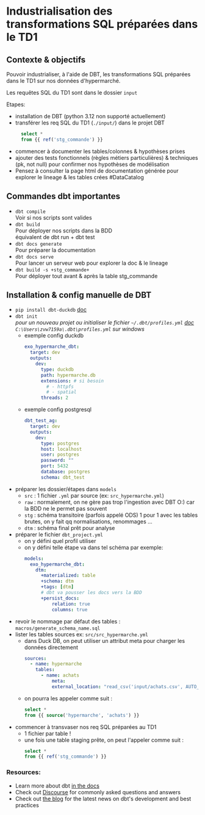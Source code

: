 # Industrialisation des transformations SQL préparées dans le TD1

## Contexte & objectifs

Pouvoir industrialiser, à l'aide de DBT, les transformations SQL préparées dans le TD1 sur nos données d'hypermarché.

Les requêtes SQL du TD1 sont dans le dossier `input`

Etapes:
- installation de DBT (python 3.12 non supporté actuellement)
- transférer les req SQL du TD1 (`./input/`) dans le projet DBT
  ```sql
    select *
    from {{ ref('stg_commande') }}
    ```
- commencer à documenter les tables/colonnes & hypothèses prises
- ajouter des tests fonctionnels (règles métiers particulières) & techniques (pk, not null)
  pour confirmer nos hypothèses de modélisation
- Pensez à consulter la page html de documentation générée pour explorer le lineage & les tables crées
  #DataCatalog

## Commandes dbt importantes

- `dbt compile`  
  Voir si nos scripts sont valides
- `dbt build`  
  Pour déployer nos scripts dans la BDD  
  équivalent de dbt run + dbt test
- `dbt docs generate`  
  Pour préparer la documentation
- `dbt docs serve`  
  Pour lancer un serveur web pour explorer la doc & le lineage
- `dbt build -s +stg_commande+`  
  Pour déployer tout avant & après la table stg_commande

## Installation & config manuelle de DBT

- `pip install dbt-duckdb` [doc](https://github.com/duckdb/dbt-duckdb)
- `dbt init`  
  *pour un nouveau projet ou initialiser le fichier `~/.dbt/profiles.yml` [doc](https://docs.getdbt.com/docs/configure-your-profile)*  
  *`C:\Users\zvw7159a\.dbt\profiles.yml` sur windows*
    - exemple config duckdb
        ``` yml
        exo_hypermarche_dbt:
          target: dev
          outputs:
            dev:
              type: duckdb
              path: hypermarche.db
              extensions: # si besoin
                # - httpfs
                # - spatial
              threads: 2
        ```
    - exemple config postgresql
        ``` yml
        dbt_test_ag:
          target: dev
          outputs:
            dev:
              type: postgres
              host: localhost
              user: postgres
              password: ""
              port: 5432
              database: postgres
              schema: dbt_test
        ```        
- préparer les dossier/étapes dans `models`
  - `src` : 1 fichier `.yml` par source (ex: `src_hypermarche.yml`)
  - `raw` : normalement, on ne gère pas trop l'ingestion avec DBT O:) car la BDD ne le permet pas souvent
  - `stg` : schéma transitoire (parfois appelé ODS) 1 pour 1 avec les tables brutes, on y fait qq normalisations, renommages ...
  - `dtm` : schéma final prêt pour analyse
- préparer le fichier `dbt_project.yml`
  - on y défini quel profil utiliser
  - on y défini telle étape va dans tel schéma
    par exemple:
    ``` yml
    models:
      exo_hypermarche_dbt:
        dtm:
          +materialized: table
          +schema: dtm
          +tags: [dtm]
          # dbt va pousser les docs vers la BDD
          +persist_docs:
              relation: true
              columns: true
    ```
- revoir le nommage par défaut des tables : `macros/generate_schema_name.sql`
- lister les tables sources ex: `src/src_hypermarche.yml`
  - dans Duck DB, on peut utiliser un attribut meta pour charger les données directement
    ```yml
    sources:
      - name: hypermarche
        tables:
          - name: achats
              meta:
              external_location: "read_csv('input/achats.csv', AUTO_DETECT=TRUE, header=true, all_varchar=true)"
    ```
  - on pourra les appeler comme suit :
    ```sql
    select *
    from {{ source('hypermarche', 'achats') }}
    ```
- commencer à transvaser nos req SQL préparées au TD1
  - 1 fichier par table !
  - une fois une table staging prête, on peut l'appeler comme suit :
    ```sql
    select *
    from {{ ref('stg_commande') }}
    ```

### Resources:
- Learn more about dbt [in the docs](https://docs.getdbt.com/docs/introduction)
- Check out [Discourse](https://discourse.getdbt.com/) for commonly asked questions and answers
- Check out [the blog](https://blog.getdbt.com/) for the latest news on dbt's development and best practices
